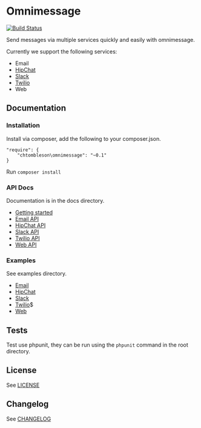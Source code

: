 # Omnimessage

[![Build Status](https://travis-ci.org/chtombleson/omnimessage.svg?branch=master)](https://travis-ci.org/chtombleson/omnimessage)

Send messages via multiple services quickly and easily with
omnimessage.

Currently we support the following services:

  * Email
  * [HipChat](http://hipchat.com)
  * [Slack](http://slack.com)
  * [Twilio](http://twilio.com)
  * Web

## Documentation


### Installation

Install via composer, add the following to your composer.json.

    "require": {
        "chtombleson\omnimessage": "~0.1"
    }

Run `composer install`

### API Docs

Documentation is in the docs directory.

  * [Getting started](https://github.com/chtombleson/omnimessage/blob/master/docs/index.md)
  * [Email API](https://github.com/chtombleson/omnimessage/blob/master/docs/email.md)
  * [HipChat API](https://github.com/chtombleson/omnimessage/blob/master/docs/hipchat.md)
  * [Slack API](https://github.com/chtombleson/omnimessage/blob/master/docs/slack.md)
  * [Twilio API](https://github.com/chtombleson/omnimessage/blob/master/docs/twilio.md)
  * [Web API](https://github.com/chtombleson/omnimessage/blob/master/docs/web.md)

### Examples

See examples directory.

  * [Email](https://github.com/chtombleson/omnimessage/blob/master/examples/email.php)
  * [HipChat](https://github.com/chtombleson/omnimessage/blob/master/examples/hipchat.php)
  * [Slack](https://github.com/chtombleson/omnimessage/blob/master/examples/slack.php)
  * [Twilio](https://github.com/chtombleson/omnimessage/blob/master/examples/twilio.php)$
  * [Web](https://github.com/chtombleson/omnimessage/blob/master/examples/web.php)

## Tests

Test use phpunit, they can be run using the `phpunit` command in the root directory.

## License

See [LICENSE](https://github.com/chtombleson/omnimessage/blob/master/LICENSE)

## Changelog

See [CHANGELOG](https://github.com/chtombleson/omnimessage/blob/master/CHANGELOG.md)
